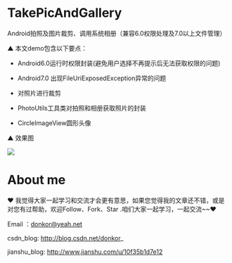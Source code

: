 # TakePicAndGallery
Android拍照及图片裁剪、调用系统相册（兼容6.0权限处理及7.0以上文件管理）

▲ 本文demo包含以下要点：
 
 - Android6.0运行时权限封装(避免用户选择不再提示后无法获取权限的问题)
 
 - Android7.0 出现FileUriExposedException异常的问题
 
 - 对照片进行裁剪
 
 -  PhotoUtils工具类对拍照和相册获取照片的封装
 
 - CircleImageView圆形头像

▲ 效果图

![](https://github.com/ChenYXin/TakePicAndGallery/blob/master/app/src/main/res/mipmap-mdpi/screenshot.gif?raw=true)

# About me
❤ 我觉得大家一起学习和交流才会更有意思，如果您觉得我的文章还不错，或是对您有过帮助，欢迎Follow、Fork、Star .咱们大家一起学习，一起交流~~❤

Email ：donkor@yeah.net

csdn_blog: http://blog.csdn.net/donkor_

jianshu_blog: http://www.jianshu.com/u/10f35b1d7e12